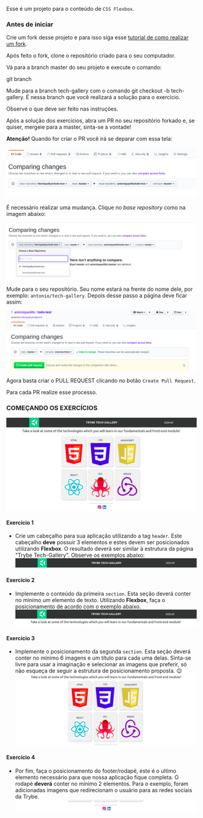 Esse é um projeto para o conteúdo de `CSS Flexbox`.

### Antes de iniciar

Crie um fork desse projeto e para isso siga esse [tutorial de como realizar um fork](https://guides.github.com/activities/forking/).

Após feito o fork, clone o repositório criado para o seu computador.

Vá para a branch master do seu projeto e execute o comando:

git branch

Mude para a branch tech-gallery com o comando git checkout -b tech-gallery. É nessa branch que você realizará a solução para o exercício.

Observe o que deve ser feito nas instruções.

Após a solução dos exercícios, abra um PR no seu repositório forkado e, se quiser, mergeie para a master, sinta-se a vontade!

**Atenção!** Quando for criar o PR você irá se deparar com essa tela:

![PR do exercício](images/example-pr.png)

É necessário realizar uma mudança. Clique no _base repository_ como na imagem abaixo:

![Mudando a base do repositório](images/change-base.png)

Mude para o seu repositório. Seu nome estará na frente do nome dele, por exemplo: `antonio/tech-gallery`. Depois desse passo a página deve ficar assim:

![Após mudança](images/after-change.png)

Agora basta criar o PULL REQUEST clicando no botão `Create Pull Request`.

Para cada PR realize esse processo.

### COMEÇANDO OS EXERCÍCIOS

![Trybe Gallery Preview](images/trybe-tech-gallery.jpeg)

#### Exercício 1

- Crie um cabeçalho para sua aplicação utilizando a tag `header`. Este cabeçalho **deve** possuir 3 elementos e estes devem ser posicionados utilizando **Flexbox**. O resultado deverá ser similar à estrutura da página "Trybe Tech-Gallery". Observe os exemplos abaixo:
  ![Header Exemple](images/trybe-tech-gallery-header.jpeg)

#### Exercício 2

- Implemente o conteúdo da primeira `section`. Esta seção deverá conter no mínimo um elemento de texto. Utilizando **Flexbox**, faça o posicionamento de acordo com o exemplo abaixo.
  ![Text Sextion Exemple](images/trybe-tech-gallery-text.jpeg)

#### Exercício 3

- Implemente o posicionamento da segunda `section`. Esta seção deverá conter no mínimo 6 imagens e um título para cada uma delas. Sinta-se livre para usar a imaginação e selecionar as imagens que preferir, só não esqueça de seguir a estrutura de posicionamento proposta. 😉
  ![Gallery Cards Exemple](images/trybe-tech-gallery-cards.jpeg)

#### Exercício 4

- Por fim, faça o posicionamento do footer/rodapé, este é o ultimo elemento necessário para que nossa aplicação fique completa. O rodapé **deverá** conter no mínimo 2 elementos. Para o exemplo, foram adicionadas imagens que redirecionam o usuário para as redes sociais da Trybe.
  ![Gallery Footer Exemple](images/trybe-tech-gallery-footer.jpeg)
